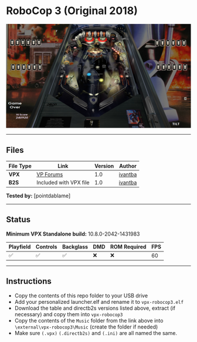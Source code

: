 # RoboCop 3 (Original 2018)

![Table Preview](../../images/vpx-robocop3-preview.jpg)

---

## Files
| File Type | Link | Version | Author | 
|-----------|--------|----------|--------------|
| **VPX** | [VP Forums](https://www.vpforums.org/index.php?app=downloads&showfile=13947) | 1.0 | [ivantba](https://www.vpforums.org/index.php?showuser=123858) |
| **B2S** | Included with VPX file | 1.0 | [ivantba](https://www.vpforums.org/index.php?showuser=123858) |

**Tested by:** [pointdablame]

---

## Status 
**Minimum VPX Standalone build:** 10.8.0-2042-1431983

| Playfield | Controls | Backglass | DMD | ROM Required | FPS | 
|-----------|----------|-----------|-----|--------------|-----|
| :white_check_mark: | :white_check_mark: | :white_check_mark: | :x: | :x: | 60 |

---

## Instructions

- Copy the contents of this repo folder to your USB drive
- Add your personalized launcher.elf and rename it to `vpx-robocop3.elf`
- Download the table and directb2s versions listed above, extract (if necessary) and copy them into `vpx-robocop3`
- Copy the contents of the `Music` folder from the link above into `\external\vpx-robocop3\Music` (create the folder if needed)
- Make sure `(.vpx)` `(.directb2s)` and `(.ini)` are all named the same.
